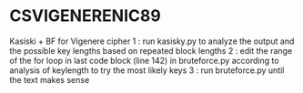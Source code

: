 # CSVIGENERENIC89
Kasiski + BF for Vigenere cipher
 1 : run kasisky.py to analyze the output and the possible key lengths based on repeated block lengths
 2 : edit the range of the for loop in last code block (line 142) in bruteforce.py according to analysis of keylength to try the most likely keys
 3 :  run bruteforce.py until the text makes sense
